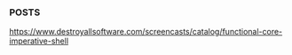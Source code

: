 ### POSTS

https://www.destroyallsoftware.com/screencasts/catalog/functional-core-imperative-shell


